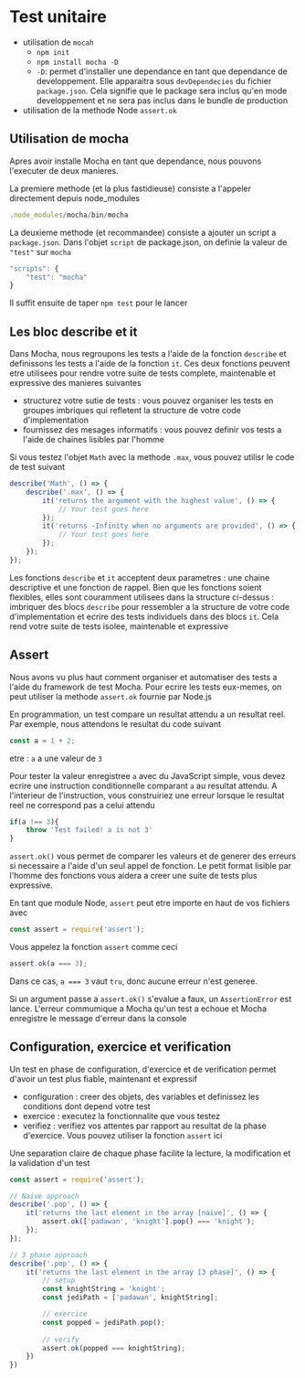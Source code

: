 # Test unitaire

- utilisation de `mocah`
  - `npm init`
  - `npm install mocha -D`
  - `-D`: permet d'installer une dependance en tant que dependance de developpement. Elle apparaitra sous `devDependecies` du fichier `package.json`. Cela signifie que le package sera inclus qu'en mode developpement et ne sera pas inclus dans le bundle de production
- utilisation de la methode Node `assert.ok`

## Utilisation de mocha

Apres avoir installe Mocha en tant que dependance, nous pouvons l'executer de deux manieres.

La premiere methode (et la plus fastidieuse) consiste a l'appeler directement depuis node_modules

```js
.node_modules/mocha/bin/mocha
```

La deuxieme methode (et recommandee) consiste a ajouter un script a `package.json`. Dans l'objet `script` de package.json, on definie la valeur de `"test"` sur `mocha`

```js
"scripts": {
    "test": "mocha"
}
```

Il suffit ensuite de taper `npm test` pour le lancer

## Les bloc describe et it

Dans Mocha, nous regroupons les tests a l'aide de la fonction `describe` et definissons les tests a l'aide de la fonction `it`. Ces deux fonctions peuvent etre utilisees pour rendre votre suite de tests complete, maintenable et expressive des manieres suivantes

- structurez votre sutie de tests : vous pouvez organiser les tests en groupes imbriques qui refletent la structure de votre code d'implementation
- fournissez des mesages informatifs : vous pouvez definir vos tests a l'aide de chaines lisibles par l'homme

Si vous testez l'objet `Math` avec la methode `.max`, vous pouvez utilisr le code de test suivant

```js
describe('Math', () => {
    describe('.max', () => {
        it('returns the argument with the highest value', () => {
            // Your test goes here
        });
        it('returns -Infinity when no arguments are provided', () => {
            // Your test goes here
        });
    });
});
```

Les fonctions `describe` et `it` acceptent deux parametres : une chaine descriptive et une fonction de rappel. Bien que les fonctions soient flexibles, elles sont couramment utilisees dans la structure ci-dessus : imbriquer des blocs `describe` pour ressembler a la structure de votre code d'implementation et ecrire des tests individuels dans des blocs `it`. Cela rend votre suite de tests isolee, maintenable et expressive

## Assert

Nous avons vu plus haut comment organiser et automatiser des tests a l'aide du framework de test Mocha. Pour ecrire les tests eux-memes, on peut utiliser la methode `assert.ok` fournie par Node.js

En programmation, un test compare un resultat attendu a un resultat reel. Par exemple, nous attendons le resultat du code suivant

```js
const a = 1 + 2;
```

etre : `a` a une valeur de `3`

Pour tester la valeur enregistree `a` avec du JavaScript simple, vous devez ecrire une instruction conditionnelle comparant `a` au resultat attendu. A l'interieur de l'instruction, vous construiriez une erreur lorsque le resultat reel ne correspond pas a celui attendu

```js
if(a !== 3){
    throw 'Test failed! a is not 3'
}
```

`assert.ok()` vous permet de comparer les valeurs et de generer des erreurs si necessaire a l'aide d'un seul appel de fonction. Le petit format lisible par l'homme des fonctions vous aidera a creer une suite de tests plus expressive.

En tant que module Node, `assert` peut etre importe en haut de vos fichiers avec

```js
const assert = require('assert');
```

Vous appelez la fonction `assert` comme ceci

```js
assert.ok(a === 3);
```

Dans ce cas, `a === 3` vaut `tru`, donc aucune erreur n'est generee.

Si un argument passe a `assert.ok()` s'evalue a faux, un `AssertionError` est lance. L'erreur commumique a Mocha qu'un test a echoue et Mocha enregistre le message d'erreur dans la console

## Configuration, exercice et verification

Un test en phase de configuration, d'exercice et de verification permet d'avoir un test plus fiable, maintenant et expressif

- configuration : creer des objets, des variables et definissez les conditions dont depend votre test
- exercice : executez la fonctionnalite que vous testez
- verifiez : verifiez vos attentes par rapport au resultat de la phase d'exercice. Vous pouvez utiliser la fonction `assert` ici

Une separation claire de chaque phase facilite la lecture, la modification et la validation d'un test

```js
const assert = require('assert');

// Naive approach
describe('.pop', () => {
    it('returns the last element in the array [naive]', () => {
        assert.ok(['padawan', 'knight'].pop() === 'knight');
    });
});

// 3 phase approach
describe('.pop', () => {
    it('returns the last element in the array [3 phase]', () => {
        // setup
        const knightString = 'knight';
        const jediPath = ['padawan', knightString];

        // exercice
        const popped = jediPath.pop();
        
        // verify
        assert.ok(popped === knightString);
    })
})
```
